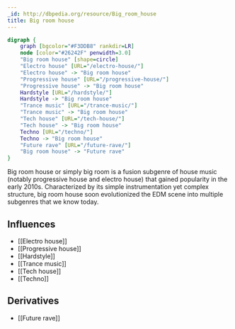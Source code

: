 ```yaml
---
_id: http://dbpedia.org/resource/Big_room_house
title: Big room house
---
```


```dot
digraph {
	graph [bgcolor="#F3DDB8" rankdir=LR]
	node [color="#26242F" penwidth=3.0]
	"Big room house" [shape=circle]
	"Electro house" [URL="/electro-house/"]
	"Electro house" -> "Big room house"
	"Progressive house" [URL="/progressive-house/"]
	"Progressive house" -> "Big room house"
	Hardstyle [URL="/hardstyle/"]
	Hardstyle -> "Big room house"
	"Trance music" [URL="/trance-music/"]
	"Trance music" -> "Big room house"
	"Tech house" [URL="/tech-house/"]
	"Tech house" -> "Big room house"
	Techno [URL="/techno/"]
	Techno -> "Big room house"
	"Future rave" [URL="/future-rave/"]
	"Big room house" -> "Future rave"
}
```

Big room house or simply big room is a fusion subgenre of house music (notably progressive house and electro house) that gained popularity in the early 2010s. Characterized by its simple instrumentation yet complex structure, big room house soon evolutionized the EDM scene into multiple subgenres that we know today.

## Influences

- [[Electro house]]
- [[Progressive house]]
- [[Hardstyle]]
- [[Trance music]]
- [[Tech house]]
- [[Techno]]

## Derivatives

- [[Future rave]]
